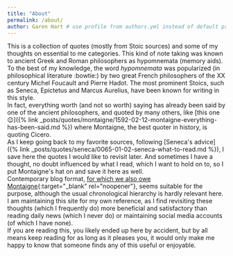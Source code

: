 ```yaml
---
title: "About"
permalink: /about/
author: Garen Hart # use profile from authors.yml instead of default profile from _config.yml like in other pages
---
```


This is a collection of quotes (mostly from Stoic sources) and some of my thoughts on essential to me categories. This kind of note taking was known to ancient Greek and Roman philosophers as hypomnemata (memory aids). To the best of my knowledge, the word *hypomnemata* was popularized (in philosophical literature :bowtie:) by two great French philosophers of the XX century Michel Foucault and Pierre Hadot. The most prominent Stoics, such as Seneca, Epictetus and Marcus Aurelius, have been known for writing in this style.<br>
In fact, everything worth (and not so worth) saying has already been said by one of the ancient philosophers, and quoted by many others, like [this one :wink:]({% link _posts/quotes/montaigne/1592-02-12-montaigne-everything-has-been-said.md %}) where Montaigne, the best quoter in history, is quoting Cicero.<br>
As I keep going back to my favorite sources, following [Seneca's advice]({% link _posts/quotes/seneca/0065-01-02-seneca-what-to-read.md %}), I save here the quotes I would like to revisit later. And sometimes I have a thought, no doubt influenced by what I read, which I want to hold on to, so I put Montaigne's hat on and save it here as well.<br>
Contemporary blog format, [for which we also owe Montaigne](https://www.theparisreview.org/blog/2010/11/12/what-bloggers-owe-montaigne/){:target="_blank" rel="noopener"}, seems suitable for the purpose, although the usual chronological hierarchy is hardly relevant here.<br>
I am maintaining this site for my own reference, as I find revisiting these thoughts (which I frequently do) more beneficial and satisfactory than reading daily news (which I never do) or maintaining social media accounts (of which I have none).<br>
If you are reading this, you likely ended up here by accident, but by all means keep reading for as long as it pleases you, it would only make me happy to know that someone finds any of this useful or enjoyable.